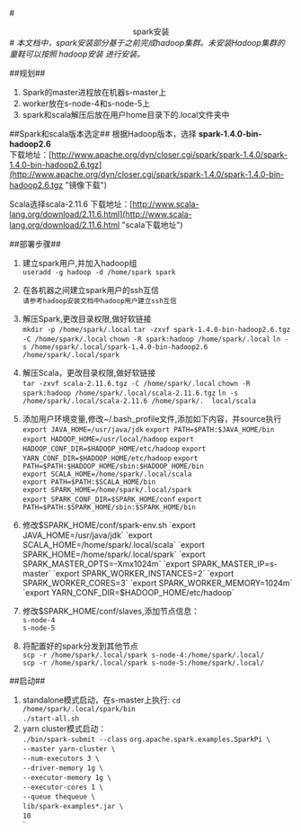 #<center>spark安装</center>#
_本文档中，spark安装部分基于之前完成hadoop集群。未安装Hadoop集群的童鞋可以按照 hadoop安装 进行安装。_

##规划##
1. Spark的master进程放在机器s-master上  
2. worker放在s-node-4和s-node-5上
3. spark和scala解压后放在用户home目录下的.local文件夹中

##Spark和scala版本选定##
根据Hadoop版本，选择 **spark-1.4.0-bin-hadoop2.6**   
下载地址：[http://www.apache.org/dyn/closer.cgi/spark/spark-1.4.0/spark-1.4.0-bin-hadoop2.6.tgz](http://www.apache.org/dyn/closer.cgi/spark/spark-1.4.0/spark-1.4.0-bin-hadoop2.6.tgz "镜像下载")  

Scala选择scala-2.11.6
下载地址：[http://www.scala-lang.org/download/2.11.6.html](http://www.scala-lang.org/download/2.11.6.html "scala下载地址")



##部署步骤##
1. 建立spark用户,并加入hadoop组  
	`useradd -g hadoop -d /home/spark spark`
2. 在各机器之间建立spark用户的ssh互信  
	`请参考hadoop安装文档中hadoop用户建立ssh互信`
3. 解压Spark,更改目录权限,做好软链接   
	`mkdir -p /home/spark/.local`
	`tar -zxvf spark-1.4.0-bin-hadoop2.6.tgz -C /home/spark/.local`
	`chown -R spark:hadoop /home/spark/.local`
	`ln -s /home/spark/.local/spark-1.4.0-bin-hadoop2.6 /home/spark/.local/spark`
4. 解压Scala，更改目录权限,做好软链接  
	`tar -zxvf scala-2.11.6.tgz -C /home/spark/.local`
	`chown -R spark:hadoop /home/spark/.local/scala-2.11.6.tgz`
	`ln -s /home/spark/.local/scala-2.11.6 /home/spark/.  local/scala`
5. 添加用户环境变量,修改~/.bash_profile文件,添加如下内容，并source执行  
	`export JAVA_HOME=/usr/java/jdk`
	`export PATH=$PATH:$JAVA_HOME/bin`
	`export HADOOP_HOME=/usr/local/hadoop`
	`export HADOOP_CONF_DIR=$HADOOP_HOME/etc/hadoop`
	`export YARN_CONF_DIR=$HADOOP_HOME/etc/hadoop`
	`export PATH=$PATH:$HADOOP_HOME/sbin:$HADOOP_HOME/bin`  
	`export SCALA_HOME=/home/spark/.local/scala`  
	`export PATH=$PATH:$SCALA_HOME/bin`  
	`export SPARK_HOME=/home/spark/.local/spark`  
	`export SPARK_CONF_DIR=$SPARK_HOME/conf`
	`export PATH=$PATH:$SPARK_HOME/sbin:$SPARK_HOME/bin`

6. 	修改$SPARK_HOME/conf/spark-env.sh  
	`export JAVA_HOME=/usr/java/jdk`
	`export SCALA_HOME=/home/spark/.local/scala`
	`export SPARK_HOME=/home/spark/.local/spark`
	`export SPARK_MASTER_OPTS=-Xmx1024m`
	`export SPARK_MASTER_IP=s-master`
	`export SPARK_WORKER_INSTANCES=2`
	`export SPARK_WORKER_CORES=3`
	`export SPARK_WORKER_MEMORY=1024m`
	`export YARN_CONF_DIR=$HADOOP_HOME/etc/hadoop`

7.  修改$SPARK_HOME/conf/slaves,添加节点信息：  
	`s-node-4`  
	`s-node-5`
	
8.  将配置好的spark分发到其他节点  
	`scp -r /home/spark/.local/spark s-node-4:/home/spark/.local/`  
	`scp -r /home/spark/.local/spark s-node-5:/home/spark/.local/`  

##启动##
1. standalone模式启动，在s-master上执行:
	`cd /home/spark/.local/spark/bin`  
	`./start-all.sh`
2. yarn cluster模式启动：  
	`./bin/spark-submit --class`   `org.apache.spark.examples.SparkPi \`  
	`--master yarn-cluster \`  
	`--num-executors 3 \`  
	`--driver-memory 1g \`  
	`--executor-memory 1g \`  
	`--executor-cores 1 \`  
	`--queue thequeue \`  
	`lib/spark-examples*.jar \`  
	`10`  
`